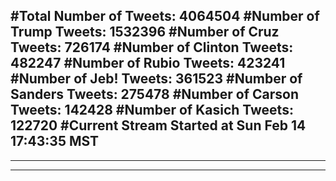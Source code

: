 #Total Number of Tweets: 4064504 
#Number of Trump Tweets: 1532396
#Number of Cruz Tweets: 726174
#Number of Clinton Tweets: 482247
#Number of Rubio Tweets: 423241
#Number of Jeb! Tweets: 361523
#Number of Sanders Tweets: 275478
#Number of Carson Tweets: 142428
#Number of Kasich Tweets: 122720
#Current Stream Started at Sun Feb 14 17:43:35 MST
---
---
---

